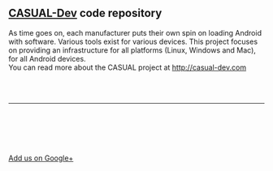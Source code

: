 <h2><a href='http://casual-dev.com'>CASUAL-Dev</a> code repository</h2>

As time goes on, each manufacturer puts their own spin on loading Android with software. Various tools exist for various devices. This project focuses on providing an infrastructure for all platforms (Linux, Windows and Mac), for all Android devices.
<br>
You can read more about the CASUAL project at <a href='http://casual-dev.com'>http://casual-dev.com</a>

<br>
<br>
<hr><br>
<br>
<br>
<br>
<br>
<a href='https://plus.google.com/111404109365540305851'>Add us on Google+